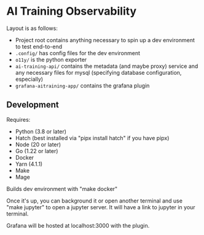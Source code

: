 # AI Training Observability

Layout is as follows:

- Project root contains anything necessary to spin up a dev environment to test end-to-end
- `.config/` has config files for the dev environment
- `o11y/` is the python exporter
- `ai-training-api/` contains the metadata (and maybe proxy) service and any necessary files for mysql (specifying database configuration, especially)
- `grafana-aitraining-app/` contains the grafana plugin

## Development
Requires:
- Python (3.8 or later)
- Hatch (best installed via "pipx install hatch" if you have pipx)
- Node (20 or later)
- Go (1.22 or later)
- Docker
- Yarn (4.1.1)
- Make
- Mage

Builds dev environment with "make docker"

Once it's up, you can background it or open another terminal and use "make jupyter" to open a jupyter server. It will have a link to jupyter in your terminal.

Grafana will be hosted at localhost:3000 with the plugin.
